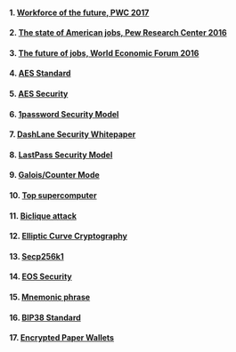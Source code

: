 #### 1. [Workforce of the future, PWC 2017](https://www.pwc.com/us/futureworkforce?WT.mc_id=CT11-PL1000-DM2-TR1-LS2-ND30-BPA30-CN_WoFFFG-)
#### 2. [The state of American jobs, Pew Research Center 2016](http://www.pewsocialtrends.org/2016/10/06/the-state-of-american-jobs/)
#### 3. [The future of jobs, World Economic Forum 2016](http://reports.weforum.org/future-of-jobs-2016/)
#### 4. [AES Standard](http://nvlpubs.nist.gov/nistpubs/FIPS/NIST.FIPS.197.pdf)
#### 5. [AES Security](https://en.wikipedia.org/wiki/Advanced_Encryption_Standard#Security)
#### 6. [1password Security Model](https://support.1password.com/1password-security/)
#### 7. [DashLane Security Whitepaper](https://www.dashlane.com/download/Dashlane_SecurityWhitePaper_Dec2017.pdf)
#### 8. [LastPass Security Model](https://www.lastpass.com/how-lastpass-works)
#### 9. [Galois/Counter Mode](https://en.wikipedia.org/wiki/Galois/Counter_Mode)
#### 10. [Top supercomputer](https://en.wikipedia.org/wiki/Sunway_TaihuLight)
#### 11. [Biclique attack](https://en.wikipedia.org/wiki/Biclique_attack)
#### 12. [Elliptic Curve Cryptography](https://en.wikipedia.org/wiki/Elliptic-curve_cryptography)
#### 13. [Secp256k1](https://en.bitcoin.it/wiki/Secp256k1)
#### 14. [EOS Security](https://github.com/EOSIO/eos/blob/af648f70a7d4cc90760c1e5e140e07b4b452354e/libraries/fc/src/crypto/elliptic_mixed.cpp)
#### 15. [Mnemonic phrase](https://en.bitcoin.it/wiki/Mnemonic_phrase)
#### 16. [BIP38 Standard](http://cryptocoinjs.com/modules/currency/bip38/)
#### 17. [Encrypted Paper Wallets](https://bitcoinpaperwallet.com/bip38-password-encrypted-wallets/)
